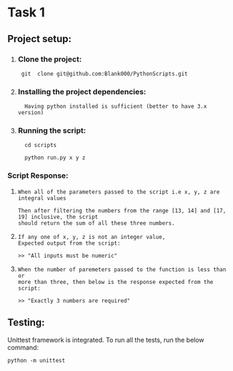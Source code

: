 # Task 1

## Project setup:

1) ### Clone the project:
                
        git  clone git@github.com:Blank000/PythonScripts.git
2) ### Installing the project dependencies:

         Having python installed is sufficient (better to have 3.x version)
3) ### Running the script:

         cd scripts
   
         python run.py x y z

### Script Response:
   1) 
          When all of the parameters passed to the script i.e x, y, z are integral values 
          
          Then after filtering the numbers from the range [13, 14] and [17, 19] inclusive, the script 
          should return the sum of all these three numbers.

   2) 
          If any one of x, y, z is not an integer value,
          Expected output from the script:

          >> "All inputs must be numeric"
      
   3) 
          When the number of paremeters passed to the function is less than or 
          more than three, then below is the response expected from the script:
          
          >> "Exactly 3 numbers are required"

## Testing:
   Unittest framework is integrated. To run all the tests, run the below command:
    
    python -m unittest

